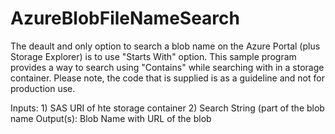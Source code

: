 
# AzureBlobFileNameSearch
The deault and only option to search a blob name on the Azure Portal (plus Storage Explorer) is to use "Starts With" option.
This sample program provides a way to search using "Contains" while searching with in a storage container. 
Please note, the code that is supplied is as a guideline and not for production use.

Inputs: 1) SAS URI of hte storage container 2) Search String (part of the blob name
Output(s): Blob Name with URL of the blob
